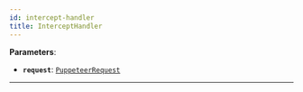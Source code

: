 ```yaml
---
id: intercept-handler
title: InterceptHandler
---
```


<a name="intercepthandler"></a>

**Parameters**:

- **`request`**: [`PuppeteerRequest`](../api/request)

---
